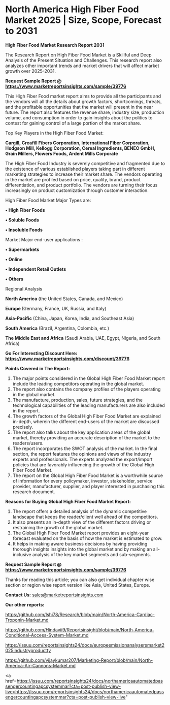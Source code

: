 # North America High Fiber Food Market 2025 | Size, Scope, Forecast to 2031

<strong>High Fiber Food Market Research Report 2031</strong>

The Research Report on High Fiber Food Market is a Skillful and Deep Analysis of the Present Situation and Challenges. This research report also analyzes other important trends and market drivers that will affect market growth over 2025-2031.

<strong>Request Sample Report @ <a href=https://www.marketreportsinsights.com/sample/39776>https://www.marketreportsinsights.com/sample/39776</a></strong>

This High Fiber Food market report aims to provide all the participants and the vendors will all the details about growth factors, shortcomings, threats, and the profitable opportunities that the market will present in the near future. The report also features the revenue share, industry size, production volume, and consumption in order to gain insights about the politics to contest for gaining control of a large portion of the market share.

Top Key Players in the High Fiber Food Market:

<strong>Cargill, Creafill Fibers Corporation, International Fiber Corporation, Hodgson Mill, Kellogg Corporation, Cereal Ingredients, BENEO GmbH, Grain Millers, Flowers Foods, Ardent Mills Corporate</strong>

The High Fiber Food Industry is severely competitive and fragmented due to the existence of various established players taking part in different marketing strategies to increase their market share. The vendors operating in the market are profiled based on price, quality, brand, product differentiation, and product portfolio. The vendors are turning their focus increasingly on product customization through customer interaction.

High Fiber Food Market Major Types are:

<strong>•  High Fiber Foods

•  Soluble Foods

•  Insoluble Foods</strong>

Market Major end-user applications :

<strong>•  Supermarkets

•  Online

•  Independent Retail Outlets

•  Others</strong>

Regional Analysis

</u><strong><b>North America</b></strong> (the United States, Canada, and Mexico)

<strong><b>Europe </b></strong>(Germany, France, UK, Russia, and Italy)

<strong><b>Asia-Pacific</b></strong> (China, Japan, Korea, India, and Southeast Asia)

<strong><b>South America</b></strong> (Brazil, Argentina, Colombia, etc.)

<strong><b>The Middle East and Africa</b></strong> (Saudi Arabia, UAE, Egypt, Nigeria, and South Africa)

<strong>Go For Interesting Discount Here: <a href=https://www.marketreportsinsights.com/discount/39776>https://www.marketreportsinsights.com/discount/39776</a></strong>

<strong>Points Covered in The Report:</strong>
<ol>
  <li>The major points considered in the Global High Fiber Food Market report include the leading competitors operating in the global market.</li>
  <li>The report also contains the company profiles of the players operating in the global market.</li>
  <li>The manufacture, production, sales, future strategies, and the technological capabilities of the leading manufacturers are also included in the report.</li>
  <li>The growth factors of the Global High Fiber Food Market are explained in-depth, wherein the different end-users of the market are discussed precisely.</li>
  <li>The report also talks about the key application areas of the global market, thereby providing an accurate description of the market to the readers/users.</li>
  <li>The report incorporates the SWOT analysis of the market. In the final section, the report features the opinions and views of the industry experts and professionals. The experts analyzed the export/import policies that are favorably influencing the growth of the Global High Fiber Food Market.</li>
  <li>The report on the Global High Fiber Food Market is a worthwhile source of information for every policymaker, investor, stakeholder, service provider, manufacturer, supplier, and player interested in purchasing this research document.</li>
</ol>
<strong>Reasons for Buying Global High Fiber Food Market Report:</strong>

<ol>
  <li>The report offers a detailed analysis of the dynamic competitive landscape that keeps the reader/client well ahead of the competitors.</li>
  <li>It also presents an in-depth view of the different factors driving or restraining the growth of the global market.</li>
  <li>The Global High Fiber Food Market report provides an eight-year forecast evaluated on the basis of how the market is estimated to grow.</li>
  <li>It helps in making aware business decisions by having providing thorough insights insights into the global market and by making an all-inclusive analysis of the key market segments and sub-segments.</li>
</ol>
<strong>Request Sample Report @ <a href=https://www.marketreportsinsights.com/sample/39776>https://www.marketreportsinsights.com/sample/39776</a></strong>


Thanks for reading this article; you can also get individual chapter wise section or region wise report version like Asia, United States, Europe.

<strong>Contact Us:</strong>
sales@marketreportsinsights.com

<strong>Our other reports:</strong>

<a href=https://github.com/Ishi78/Research/blob/main/North-America-Cardiac-Troponin-Market.md>https://github.com/Ishi78/Research/blob/main/North-America-Cardiac-Troponin-Market.md</a>

<a href=https://github.com/Hindavii9/Reportsinsight/blob/main/North-America-Conditional-Access-System-Market.md>https://github.com/Hindavii9/Reportsinsight/blob/main/North-America-Conditional-Access-System-Market.md</a>

<a href=https://issuu.com/reportsinsights24/docs/europeemissionanalysersmarket2025industryproductty>https://issuu.com/reportsinsights24/docs/europeemissionanalysersmarket2025industryproductty</a>

<a href=https://github.com/vijaykumar207/Marketing-Report/blob/main/North-America-Air-Cannons-Market.md>https://github.com/vijaykumar207/Marketing-Report/blob/main/North-America-Air-Cannons-Market.md</a>

<a href=https://issuu.com/reportsinsights24/docs/northamericaautomatedpassengercountingapcsystemmar?cta=post-publish-view-live>https://issuu.com/reportsinsights24/docs/northamericaautomatedpassengercountingapcsystemmar?cta=post-publish-view-live</a>"
